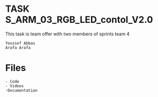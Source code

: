 # TASK S_ARM_03_RGB_LED_contol_V2.0

This task is team offer with two members of sprints team 4 	

	Youssef Abbas
	Arafa Arafa

# Files
	- Code 
	- Videos
	-Documentation
